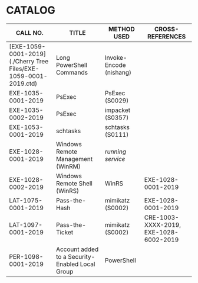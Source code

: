 # CATALOG

CALL NO. | TITLE | METHOD USED | CROSS-REFERENCES
--- | --- | --- | ---
[EXE-1059-0001-2019](./Cherry Tree Files/EXE-1059-0001-2019.ctd) | Long PowerShell Commands    | Invoke-Encode (nishang) | 
EXE-1035-0001-2019 | PsExec                      | PsExec (S0029)          |
EXE-1035-0002-2019 | PsExec                      | impacket (S0357)        |
EXE-1053-0001-2019 | schtasks                    | schtasks (S0111)        | 
EXE-1028-0001-2019 | Windows Remote Management (WinRM)  | *running service*       |
EXE-1028-0002-2019 | Windows Remote Shell (WinRS)       | WinRS                   | EXE-1028-0001-2019
LAT-1075-0001-2019 | Pass-the-Hash               | mimikatz (S0002)        | EXE-1028-0001-2019
LAT-1097-0001-2019 | Pass-the-Ticket             | mimikatz (S0002)        | CRE-1003-XXXX-2019, EXE-1028-6002-2019
PER-1098-0001-2019 | Account added to a Security-Enabled Local Group | PowerShell | 